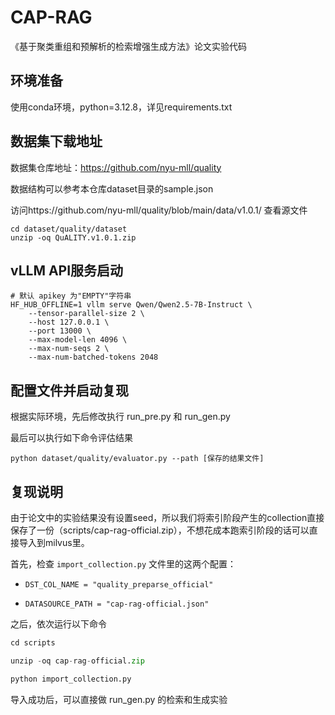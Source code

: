 # CAP-RAG

《基于聚类重组和预解析的检索增强生成方法》论文实验代码

## 环境准备
使用conda环境，python=3.12.8，详见requirements.txt


## 数据集下载地址

数据集仓库地址：https://github.com/nyu-mll/quality

数据结构可以参考本仓库dataset目录的sample.json

访问https://github.com/nyu-mll/quality/blob/main/data/v1.0.1/ 查看源文件


```shell
cd dataset/quality/dataset
unzip -oq QuALITY.v1.0.1.zip 
```

## vLLM API服务启动
```
# 默认 apikey 为"EMPTY"字符串
HF_HUB_OFFLINE=1 vllm serve Qwen/Qwen2.5-7B-Instruct \
    --tensor-parallel-size 2 \
    --host 127.0.0.1 \
    --port 13000 \
    --max-model-len 4096 \
    --max-num-seqs 2 \
    --max-num-batched-tokens 2048
```


## 配置文件并启动复现

根据实际环境，先后修改执行 run_pre.py 和 run_gen.py

最后可以执行如下命令评估结果

```shell
python dataset/quality/evaluator.py --path [保存的结果文件]
```


## 复现说明

由于论文中的实验结果没有设置seed，所以我们将索引阶段产生的collection直接保存了一份（scripts/cap-rag-official.zip），不想花成本跑索引阶段的话可以直接导入到milvus里。

首先，检查 `import_collection.py` 文件里的这两个配置：

- `DST_COL_NAME = "quality_preparse_official"`

- `DATASOURCE_PATH = "cap-rag-official.json"`

之后，依次运行以下命令

```python
cd scripts

unzip -oq cap-rag-official.zip

python import_collection.py

```

导入成功后，可以直接做 run_gen.py 的检索和生成实验
